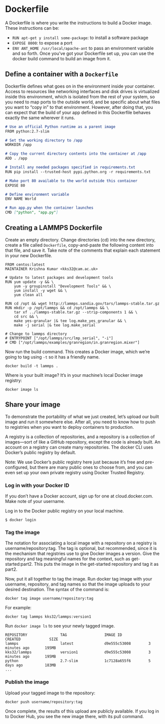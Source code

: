 # Dockerfile
A Dockerfile is where you write the instructions to build a Docker image. These instructions can be:

* `RUN apt-get y install some-package`: to install a software package
* `EXPOSE 8000`: to expose a port
* `ENV ANT_HOME /usr/local/apache-ant` to pass an environment variable
and so forth. Once you’ve got your Dockerfile set up, you can use the docker build command to build an image from it.

## Define a container with a `Dockerfile`

Dockerfile defines what goes on in the environment inside your container. Access to resources like networking interfaces and disk drives is virtualized inside this environment, which is isolated from the rest of your system, so you need to map ports to the outside world, and be specific about what files you want to “copy in” to that environment. However, after doing that, you can expect that the build of your app defined in this Dockerfile behaves exactly the same wherever it runs.

```markdown
# Use an official Python runtime as a parent image
FROM python:2.7-slim

# Set the working directory to /app
WORKDIR /app

# Copy the current directory contents into the container at /app
ADD . /app

# Install any needed packages specified in requirements.txt
RUN pip install --trusted-host pypi.python.org -r requirements.txt

# Make port 80 available to the world outside this container
EXPOSE 80

# Define environment variable
ENV NAME World

# Run app.py when the container launches
CMD ["python", "app.py"]
```


## Creating a LAMMPS Dockerfile

Create an empty directory. Change directories (cd) into the new directory, create a file called `Dockerfile`, copy-and-paste the following content into that file, and save it. Take note of the comments that explain each statement in your new Dockerfile.

```
FROM centos:latest
MAINTAINER Krishna Kumar <kks32@cam.ac.uk>

# Update to latest packages and development tools
RUN yum update -y && \
    yum -y groupinstall "Development Tools" && \
    yum install -y wget && \
    yum clean all

RUN cd /opt && wget http://lammps.sandia.gov/tars/lammps-stable.tar.gz
RUN mkdir -p /opt/lammps && cd /opt/lammps && \
    tar xf ../lammps-stable.tar.gz --strip-components 1 && \
    cd src && \
    make yes-granular |& tee log.make_yes_granular && \
    make -j serial |& tee log.make_serial

# Change to lammps directory
# ENTRYPOINT ["/opt/lammps/src/lmp_serial", "-i"]
# CMD ["/opt/lammps/examples/granregion/in.granregion.mixer"]
```

Now run the build command. This creates a Docker image, which we’re going to tag using `-t` so it has a friendly name.

`docker build -t lammps .`

Where is your built image? It’s in your machine’s local Docker image registry:

`docker image ls`

## Share your image
To demonstrate the portability of what we just created, let’s upload our built image and run it somewhere else. After all, you need to know how to push to registries when you want to deploy containers to production.

A registry is a collection of repositories, and a repository is a collection of images—sort of like a GitHub repository, except the code is already built. An account on a registry can create many repositories. The docker CLI uses Docker’s public registry by default.

Note: We use Docker’s public registry here just because it’s free and pre-configured, but there are many public ones to choose from, and you can even set up your own private registry using Docker Trusted Registry.

### Log in with your Docker ID
If you don’t have a Docker account, sign up for one at cloud.docker.com. Make note of your username.

Log in to the Docker public registry on your local machine.

```
$ docker login
```

### Tag the image
The notation for associating a local image with a repository on a registry is username/repository:tag. The tag is optional, but recommended, since it is the mechanism that registries use to give Docker images a version. Give the repository and tag meaningful names for the context, such as get-started:part2. This puts the image in the get-started repository and tag it as part2.

Now, put it all together to tag the image. Run docker tag image with your username, repository, and tag names so that the image uploads to your desired destination. The syntax of the command is:

`docker tag image username/repository:tag`

For example:

`docker tag lammps kks32/lammps:version1`

Run `docker image ls` to see your newly tagged image.

```
REPOSITORY               TAG                 IMAGE ID            CREATED             SIZE
lammps                   latest              d9e555c53008        3 minutes ago       195MB
kks32/lammps             version1            d9e555c53008        3 minutes ago       195MB
python                   2.7-slim            1c7128a655f6        5 days ago          183MB
...
```

### Publish the image

Upload your tagged image to the repository:

`docker push username/repository:tag`

Once complete, the results of this upload are publicly available. If you log in to Docker Hub, you see the new image there, with its pull command.



